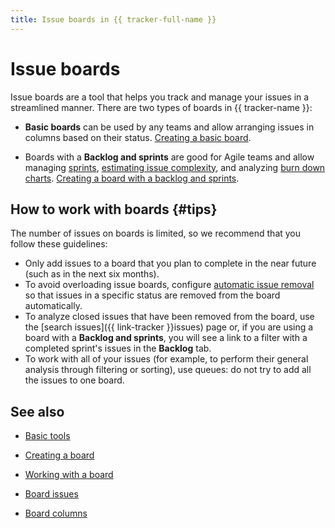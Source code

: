 ```yaml
---
title: Issue boards in {{ tracker-full-name }}
---
```


# Issue boards

Issue boards are a tool that helps you track and manage your issues in a streamlined manner. There are two types of boards in {{ tracker-name }}:

- **Basic boards** can be used by any teams and allow arranging issues in columns based on their status. [Creating a basic board](agile-new-create.md#basic).

- Boards with a **Backlog and sprints** are good for Agile teams and allow managing [sprints](create-agile-sprint.md), [estimating issue complexity](poker.md), and analyzing [burn down charts](burndown-diagram.md). [Creating a board with a backlog and sprints](agile-new-create.md#backlog-and-sprints).

## How to work with boards {#tips}

The number of issues on boards is limited, so we recommend that you follow these guidelines:

* Only add issues to a board that you plan to complete in the near future (such as in the next six months).
* To avoid overloading issue boards, configure [automatic issue removal](agile-new-set-board.md#autodelete) so that issues in a specific status are removed from the board automatically.
* To analyze closed issues that have been removed from the board, use the [search issues]({{ link-tracker }}issues) page or, if you are using a board with a **Backlog and sprints**, you will see a link to a filter with a completed sprint's issues in the **Backlog** tab.
* To work with all of your issues (for example, to perform their general analysis through filtering or sorting), use queues: do not try to add all the issues to one board.

## See also

* [Basic tools](boards-instruments.md)

* [Creating a board](agile-new-create.md)

* [Working with a board](agile-new-set-board.md)

* [Board issues](agile-new-issues.md)

* [Board columns](agile-new-columns.md)
